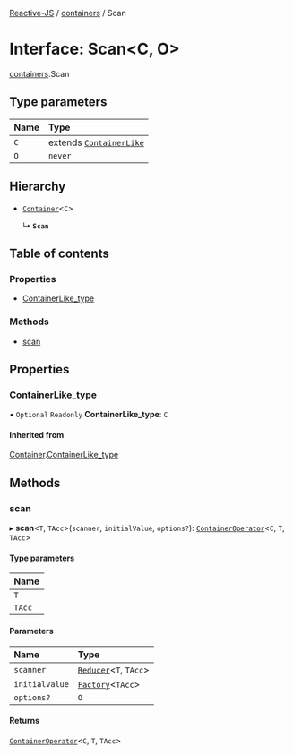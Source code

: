 [Reactive-JS](../README.md) / [containers](../modules/containers.md) / Scan

# Interface: Scan<C, O\>

[containers](../modules/containers.md).Scan

## Type parameters

| Name | Type |
| :------ | :------ |
| `C` | extends [`ContainerLike`](containers.ContainerLike.md) |
| `O` | `never` |

## Hierarchy

- [`Container`](containers.Container.md)<`C`\>

  ↳ **`Scan`**

## Table of contents

### Properties

- [ContainerLike\_type](containers.Scan.md#containerlike_type)

### Methods

- [scan](containers.Scan.md#scan)

## Properties

### ContainerLike\_type

• `Optional` `Readonly` **ContainerLike\_type**: `C`

#### Inherited from

[Container](containers.Container.md).[ContainerLike_type](containers.Container.md#containerlike_type)

## Methods

### scan

▸ **scan**<`T`, `TAcc`\>(`scanner`, `initialValue`, `options?`): [`ContainerOperator`](../modules/containers.md#containeroperator)<`C`, `T`, `TAcc`\>

#### Type parameters

| Name |
| :------ |
| `T` |
| `TAcc` |

#### Parameters

| Name | Type |
| :------ | :------ |
| `scanner` | [`Reducer`](../modules/functions.md#reducer)<`T`, `TAcc`\> |
| `initialValue` | [`Factory`](../modules/functions.md#factory)<`TAcc`\> |
| `options?` | `O` |

#### Returns

[`ContainerOperator`](../modules/containers.md#containeroperator)<`C`, `T`, `TAcc`\>
